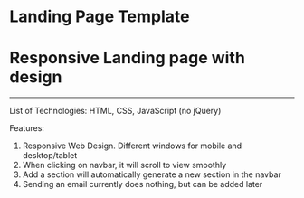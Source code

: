 # Landing Page Template

# Responsive Landing page with design
***
List of Technologies:
HTML, CSS, JavaScript (no jQuery)

Features:
1. Responsive Web Design. Different windows for mobile and desktop/tablet
2. When clicking on navbar, it will scroll to view smoothly
3. Add a section will automatically generate a new section in the navbar
4. Sending an email currently does nothing, but can be added later

